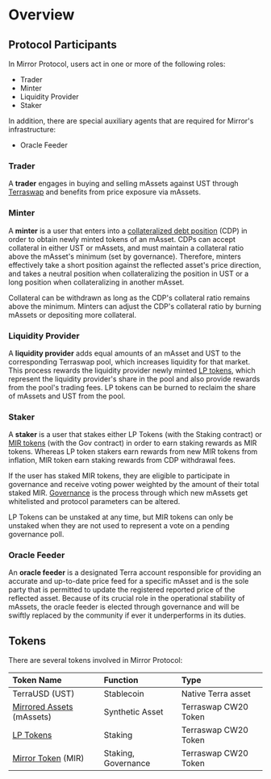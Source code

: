 # Overview

## Protocol Participants

In Mirror Protocol, users act in one or more of the following roles:

* Trader
* Minter
* Liquidity Provider
* Staker

In addition, there are special auxiliary agents that are required for Mirror's infrastructure:

* Oracle Feeder

### Trader

A **trader** engages in buying and selling mAssets against UST through [Terraswap](terraswap.md) and benefits from price exposure via mAssets.

### Minter

A **minter** is a user that enters into a [collateralized debt position](mirrored-assets-massets.md#collateralized-debt-position) \(CDP\) in order to obtain newly minted tokens of an mAsset. CDPs can accept collateral in either UST or mAssets, and must maintain a collateral ratio above the mAsset's minimum \(set by governance\). Therefore, minters effectively take a short position against the reflected asset's price direction, and takes a neutral position when collateralizing the position in UST or a long position when collateralizing in another mAsset. 

Collateral can be withdrawn as long as the CDP's collateral ratio remains above the minimum. Minters can adjust the CDP's collateral ratio by burning mAssets or depositing more collateral.

### Liquidity Provider

A **liquidity provider** adds equal amounts of an mAsset and UST to the corresponding Terraswap pool, which increases liquidity for that market. This process rewards the liquidity provider newly minted [LP tokens](lp-token.md), which represent the liquidity provider's share in the pool and also provide rewards from the pool's trading fees. LP tokens can be burned to reclaim the share of mAssets and UST from the pool.

### Staker

A **staker** is a user that stakes either LP Tokens \(with the Staking contract\) or [MIR tokens](mirror-token-mir.md) \(with the Gov contract\) in order to earn staking rewards as MIR tokens. Whereas LP token stakers earn rewards from new MIR tokens from inflation, MIR token earn staking rewards from CDP withdrawal fees.

If the user has staked MIR tokens, they are eligible to participate in governance and receive voting power weighted by the amount of their total staked MIR. [Governance](governance.md) is the process through which new mAssets get whitelisted and protocol parameters can be altered.

LP Tokens can be unstaked at any time, but MIR tokens can only be unstaked when they are not used to represent a vote on a pending governance poll.

### Oracle Feeder

An **oracle feeder** is a designated Terra account responsible for providing an accurate and up-to-date price feed for a specific mAsset and is the sole party that is permitted to update the registered reported price of the reflected asset. Because of its crucial role in the operational stability of mAssets, the oracle feeder is elected through governance and will be swiftly replaced by the community if ever it underperforms in its duties.

## Tokens

There are several tokens involved in Mirror Protocol:

| Token Name | Function | Type |
| :--- | :--- | :--- |
| TerraUSD \(UST\) | Stablecoin | Native Terra asset |
| [Mirrored Assets](mirrored-assets-massets.md) \(mAssets\) | Synthetic Asset | Terraswap CW20 Token |
| [LP Tokens](lp-token.md) | Staking | Terraswap CW20 Token |
| [Mirror Token](mirror-token-mir.md) \(MIR\) | Staking, Governance | Terraswap CW20 Token |

